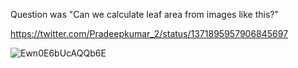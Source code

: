 Question was "Can we calculate leaf area from images like this?"

https://twitter.com/Pradeepkumar_2/status/1371895957906845697

![Ewn0E6bUcAQQb6E](https://user-images.githubusercontent.com/711344/111364649-cc3f1c00-8691-11eb-97db-a74f96411fa7.jpg)
